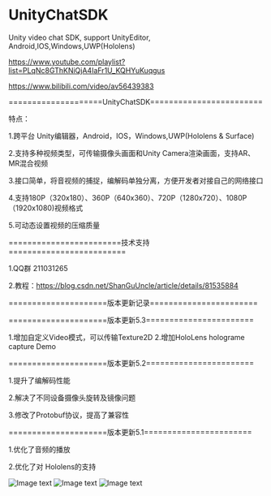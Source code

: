 # UnityChatSDK

Unity video chat SDK, support UnityEditor, Android,IOS,Windows,UWP(Hololens)

https://www.youtube.com/playlist?list=PLqNc8GThKNiQjA4IaFr1U_KQHYuKuqgus

https://www.bilibili.com/video/av56439383

====================UnityChatSDK========================

特点：

1.跨平台 Unity编辑器，Android，IOS，Windows,UWP(Hololens & Surface)

2.支持多种视频类型，可传输摄像头画面和Unity Camera渲染画面，支持AR、MR混合视频

3.接口简单，将音视频的捕捉，编解码单独分离，方便开发者对接自己的网络接口

4.支持180P（320x180）、360P（640x360）、720P（1280x720）、1080P（1920x1080)视频格式

5.可动态设置视频的压缩质量

========================技术支持=========================

1.QQ群 211031265

2.教程：https://blog.csdn.net/ShanGuUncle/article/details/81535884

=====================版本更新记录=======================

=====================版本更新5.3=======================

1.增加自定义Video模式，可以传输Texture2D
2.增加HoloLens holograme capture Demo

=====================版本更新5.2=======================

1.提升了编解码性能

2.解决了不同设备摄像头旋转及镜像问题

3.修改了Protobuf协议，提高了兼容性

=====================版本更新5.1=======================

1.优化了音频的播放

2.优化了对 Hololens的支持

![Image text](https://github.com/ShanguUncle/UnityChatSDK/blob/master/Readme/Pics/01.jpg)
![Image text](https://github.com/ShanguUncle/UnityChatSDK/blob/master/Readme/Pics/02.jpg)
![Image text](https://https://github.com/ShanguUncle/UnityChatSDK/blob/master/Readme/Pics/HoloCapture.jpg.jpg)





